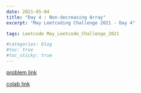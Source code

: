 ```yaml
---
date: 2021-05-04
title: "Day 4 : Non-decreasing Array"
excerpt: "May Leetcoding Challenge 2021 - Day 4"

tags: Leetcode May_Leetcode_Challenge_2021

#categories: blog
#toc: true
#toc_sticky: true
---
```



<script src="https://gist.github.com/1cg2cg3cg/2dba31a8d9926056cd8a224928e2accb.js"></script>

[problem link](https://leetcode.com/explore/challenge/card/may-leetcoding-challenge-2021/598/week-1-may-1st-may-7th/3731/)

[colab link](https://colab.research.google.com/drive/13QzkM8z2GCwJg4lYcvuMPV6ckcaxzXVZ#scrollTo=PBMDTu-TYAgl&uniqifier=1)
